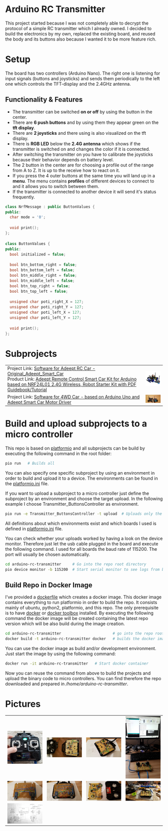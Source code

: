 # Arduino RC Transmitter

This project started because I was not completely able to decrypt the protocol of a simple RC transmitter which I already owned. I decided to build the electronics by my own, replaced the existing board, and reused the body and its buttons also because I wanted it to be more feature rich.

# Setup
The board has two controllers (Arduino Nano). The right one is listening for input signals (buttons and joysticks) and sends them periodically to the left one which controls the TFT-display and the 2.4GHz antenna.

## Functionality & Features
* The transmitter can be switched **on or off** by using the button in the center.
* There are **6 push buttons** and by using them they appear green on the **tft display**.
* There are **2 joysticks** and there using is also visualized on the tft display.
* There is **RGB LED** below the **2.4G antenna** which shows if the transmitter is switched on and changes the color if it is connected.
* After switching the transmitter on you have to calibrate the joysticks because their behavior depends on battery level.
* The 2 button in the center are for choosing a profile out of the range from A to Z. It is up to the receive how to react on it.
* If you press the 4 outer buttons at the same time you will land up in a **menu**. The menu contains **profiles** of different devices to connect to and it allows you to switch between them.  
* If the transmitter is connected to another device it will send it's status frequently. 
```c++
class NrfMessage : public ButtonValues {
public:
  char mode = '0';

  void print();
};

class ButtonValues {
public:
  bool initialized = false;

  bool btn_bottom_right = false;
  bool btn_bottom_left = false;
  bool btn_middle_right = false;
  bool btn_middle_left = false;
  bool btn_top_right = false;
  bool btn_top_left = false;

  unsigned char poti_right_X = 127;
  unsigned char poti_right_Y = 127;
  unsigned char poti_left_X = 127;
  unsigned char poti_left_Y = 127;

  void print();
};
```

# Subprojects
<table>
  <tr><td>
    Project Link: <a href="projects/Original_Adeept_Smart_Car">Software for Adeept RC Car - Original_Adeept_Smart_Car</a> <br />
    Product Link: <a href="http://www.adeept.com/adeept-remote-control-smart-car-kit-for-arduino-based-on-nrf24l01-24g-wireless-robot-starter-kit-with-pdf-guidebook-tutorial_p0025_s0020.html">Adeept Remote Control Smart Car Kit for Arduino based on NRF24L01 2.4G Wireless, Robot Starter Kit with PDF Guidebook/Tutorial</a>
  </td>
  <td><img src="projects/Original_Adeept_Smart_Car/pics/0a53ef6784.jpg" width="150"/></td>
</tr>
  
<tr><td>
Project Link: <a href="projects/4WD_RC_Car_AddeptDriverBoard">Software for 4WD Car - based on Arduino Uno and Adeept Smart Car Motor Driver</a>
  </td>
  <td><img src="projects/4WD_RC_Car_AddeptDriverBoard/pics/20181220_181335.jpg" width="150"/></td>
</td></tr>
  
</table>

# Build and upload subprojects to a micro controller
This repo is based on [platformio](http://docs.platformio.org) and all subprojects can be build by executing the following command in the root folder:

```bash
pio run   # Builds all
```

You can also specify one specific subproject by using an environment in order to build and upload it to a device. The environments can be found in the [platformio.ini](platformio.ini) file.

If you want to upload a subproject to a micro controller just define the subproject by an environment and choose the target upload. In the following example I choose Transmitter_ButtonsController as environment. 
```bash
pio run -e Transmitter_ButtonsController -t upload  # Uploads only the subproject Transmitter_ButtonsController
```

All definitions about which environments exist and which boards I used is defined in [platformio.ini](platformio.ini) file.

You can check whether your uploads worked by having a look on the device monitor. Therefore just let the usb cable plugged in the board and execute the following command. I used for all boards the baud rate of 115200. The port will usually be chosen automatically.

```bash
cd arduino-rc-transmitter     # Go into the repo root directory
pio device monitor -b 115200  # Start serial monitor to see logs from board
```


## Build Repo in Docker Image
I've provided a [dockerfile](docker/Dockerfile) which creates a docker image. This docker image contains everything to run platformio in order to build the repo. It consists mainly of ubuntu, python2, platformio, and this repo. The only prerequisite is to have [docker](https://www.docker.com/get-started) or [docker toolbox](https://docs.docker.com/v17.12/toolbox/) installed. By executing the following command the docker image will be created containing the latest repo version which will be also build during the image creation.

```bash
cd arduino-rc-transmitter                       # go into the repo root directory
docker build -t arduino-rc-transmitter docker   # builds the docker image
```

You can use the docker image as build and/or development environment. Just start the image by using the following command:

```bash
docker run -it arduino-rc-transmitter   # Start docker container
```

Now you can reuse the command from above to build the projects and upload the binary code to micro controllers. You can find therefore the repo downloaded and prepared in */home/arduino-rc-transmitter*.

# Pictures
<table><tr>
  <td><img src="pics/20180218_134300.jpg" width="150"/></td>
  <td><img src="pics/20180211_222924.jpg" width="150"/></td>
  <td><img src="pics/20180211_224645.jpg" width="150"/></td>
  <td><img src="pics/20180203_153620.jpg" width="150"/></td>
</tr><tr>
  <td><img src="pics/20180211_224707.jpg" width="150"/></td>
  <td><img src="pics/20180213_222834.jpg" width="150"/></td>
  <td><img src="pics/20180213_222848.jpg" width="150"/></td>
  <td><img src="pics/20180128_221520.jpg" width="150"/></td>
</tr><tr>
  <td><img src="pics/schema.jpg" width="150"/></td>
</tr></table>
